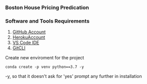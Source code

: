 ### Boston House Pricing Predication

### Software and Tools Requirements

1. [GitHub Account](https://github.com)
2. [HerokuAccount](https://heroku.com)
3. [VS Code IDE](https://code.visualstudio.com/)
4. [GitCLI](https://git-scm.com/book/en/v2/Getting-Started-The-Command-Line)


Create new enviroment for the project

```
conda create -p venv python==3.7 -y
```
-y, so that it doesn't ask for 'yes' prompt any further in installation
